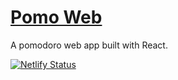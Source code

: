 # [Pomo Web](https://pomo-web.netlify.app/)

A pomodoro web app built with React.

[![Netlify Status](https://api.netlify.com/api/v1/badges/aab24164-4285-45ed-895d-dd2fcccad041/deploy-status)](https://app.netlify.com/sites/pomo-web/deploys)
